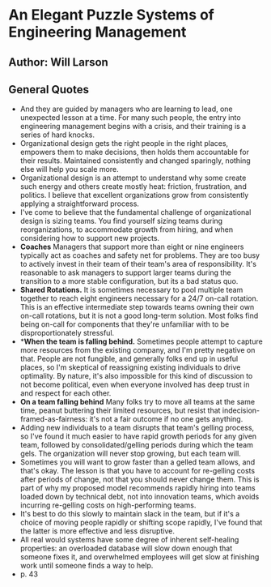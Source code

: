 # An Elegant Puzzle Systems of Engineering Management
## Author: Will Larson
 
## General Quotes
- And they are guided by managers who are learning to lead, one unexpected lesson at a time. For many such people, the entry into engineering management begins with a crisis, and their training is a series of hard knocks.
- Organizational design gets the right people in the right places, empowers them to make decisions, then holds them accountable for their results. Maintained consistently and changed sparingly, nothing else will help you scale more.
- Organizational design is an attempt to understand why some create such energy and others create mostly heat: friction, frustration, and politics. I believe that excellent organizations grow from consistently applying a straightforward process.
- I've come to believe that the fundamental challenge of organizational design is sizing teams. You find yourself sizing teams during reorganizations, to accommodate growth from hiring, and when considering how to support new projects.
- **Coaches** Managers that support more than eight or nine engineers typically act as coaches and safety net for problems. They are too busy to actively invest in their team of their team's area of responsibility. It's reasonable to ask managers to support larger teams during the transition to a more stable configuration, but its a bad status quo.
- **Shared Rotations.** It is sometimes necessary to pool multiple team together to reach eight engineers necessary for a 24/7 on-call rotation. This is an effective intermediate step towards teams owning their own on-call rotations, but it is not a good long-term solution. Most folks find being on-call for components that they're unfamiliar with to be disproportionately stressful.
- ***When the team is falling behind.** Sometimes people attempt to capture more resources from the existing company, and I'm pretty negative on that. People are not fungible, and generally folks end up in useful places, so I'm skeptical of reassigning existing individuals to drive optimality. By nature, it's also impossible for this kind of discussion to not become political, even when everyone involved has deep trust in and respect for each other.
- **On a team falling behind** Many folks try to move all teams at the same time, peanut buttering their limited resources, but resist that indecision-framed-as-fairness: it's not a fair outcome if no one gets anything.
- Adding new individuals to a team disrupts that team's gelling process, so I've found it much easier to have rapid growth periods for any given team, followed by consolidated/gelling periods during which the team gels. The organization will never stop growing, but each team will.
- Sometimes you will want to grow faster than a gelled team allows, and that's okay. The lesson is that you have to account for re-gelling costs after periods of change, not that you should never change them. This is part of why my proposed model recommends rapidly hiring into teams loaded down by technical debt, not into innovation teams, which avoids incurring re-gelling costs on high-performing teams.
- It's best to do this slowly to maintain slack in the team, but if it's a choice of moving people rapidly or shifting scope rapidly, I've found that the latter is more effective and less disruptive.
- All real would systems have some degree of inherent self-healing properties: an overloaded database will slow down enough that someone fixes it, and overwhelmed employees will get slow at finishing work until someone finds a way to help.
- p. 43
